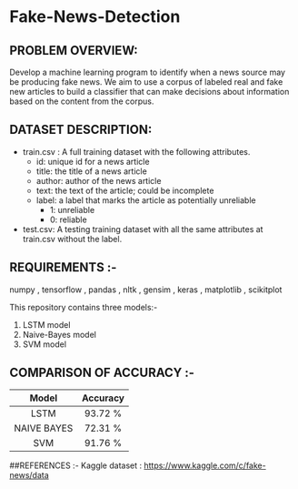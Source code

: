 # Fake-News-Detection
## PROBLEM OVERVIEW:
Develop a machine learning program to identify when a news source may be producing fake news.
We aim to use a corpus of labeled real and fake new articles to build a classifier that can make
decisions about information based on the content from the corpus.
## DATASET DESCRIPTION:
- train.csv : A full training dataset with the following attributes.
    - id: unique id for a news article
    - title: the title of a news article
    - author: author of the news article
    - text: the text of the article; could be incomplete
    - label: a label that marks the article as potentially unreliable
        - 1: unreliable
        - 0: reliable
- test.csv: A testing training dataset with all the same attributes at train.csv without the label.

## REQUIREMENTS :- 
   numpy , tensorflow , pandas , nltk , gensim , keras , matplotlib , scikitplot

This repository contains three models:-
 1. LSTM model
 2. Naive-Bayes model
 3. SVM model

## COMPARISON OF ACCURACY :-
   |  Model           |  Accuracy     |
   |:----------------:|:-------------:|
   |  LSTM            |  93.72 %      |
   |  NAIVE BAYES     |  72.31 %      |
   |  SVM             |  91.76 %      | 
 

##REFERENCES :-
Kaggle dataset : https://www.kaggle.com/c/fake-news/data
